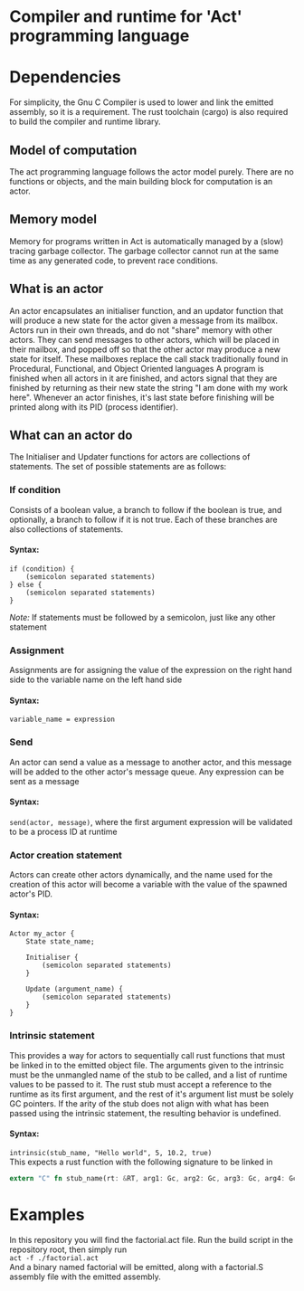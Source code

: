 # Compiler and runtime for 'Act' programming language
# Dependencies
For simplicity, the Gnu C Compiler is used to lower and link the emitted assembly, so it is a requirement. The rust toolchain (cargo) is also required to build the compiler and runtime library.
## Model of computation
The act programming language follows the actor model purely. There are no functions or objects, and the main building block for computation is an actor.
## Memory model
Memory for programs written in Act is automatically managed by a (slow) tracing garbage collector. The garbage collector cannot run at the same time as any generated code, to prevent race conditions.
## What is an actor
An actor encapsulates an initialiser function, and an updator function that will produce a new state for the actor given a message from its mailbox.
Actors run in their own threads, and do not "share" memory with other actors. They can send messages to other actors, which will be placed in their mailbox, and popped off so that the other actor may produce a new state for itself. These mailboxes replace the call stack traditionally found in Procedural, Functional, and Object Oriented languages
A program is finished when all actors in it are finished, and actors signal that they are finished by returning as their new state the string "I am done with my work here". Whenever an actor finishes, it's last state before finishing will be printed along with its PID (process identifier).
## What can an actor do
The Initialiser and Updater functions for actors are collections of statements. The set of possible statements are as follows:
### If condition
Consists of a boolean value, a branch to follow if the boolean is true, and optionally, a branch to follow if it is not true. Each of these branches are also collections of statements.
#### Syntax:
```
if (condition) { 
    (semicolon separated statements)
} else { 
    (semicolon separated statements) 
}
```
*Note:* If statements must be followed by a semicolon, just like any other statement
### Assignment
Assignments are for assigning the value of the expression on the right hand side to the variable name on the left hand side
#### Syntax:
`variable_name = expression`
### Send
An actor can send a value as a message to another actor, and this message will be added to the other actor's message queue. Any expression can be sent as a message
#### Syntax:
`send(actor, message)`, where the first argument expression will be validated to be a process ID at runtime
### Actor creation statement
Actors can create other actors dynamically, and the name used for the creation of this actor will become a variable with the value of the spawned actor's PID.
#### Syntax:
```
Actor my_actor {
    State state_name;

    Initialiser {
        (semicolon separated statements)
    } 

    Update (argument_name) {
        (semicolon separated statements)
    }
}
```
### Intrinsic statement
This provides a way for actors to sequentially call rust functions that must be linked in to the emitted object file. The arguments given to the intrinsic must be the unmangled name of the stub to be called, and a list of runtime values to be passed to it. The rust stub must accept a reference to the runtime as its first argument, and the rest of it's argument list must be solely GC pointers. If the arity of the stub does not align with what has been passed using the intrinsic statement, the resulting behavior is undefined.
#### Syntax:
`intrinsic(stub_name, "Hello world", 5, 10.2, true)` \
This expects a rust function with the following signature to be linked in
```rust
extern "C" fn stub_name(rt: &RT, arg1: Gc, arg2: Gc, arg3: Gc, arg4: Gc)
```
# Examples
In this repository you will find the factorial.act file. Run the build script in the repository root, then simply run \
`act -f ./factorial.act` \
And a binary named factorial will be emitted, along with a factorial.S assembly file with the emitted assembly.
